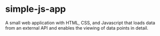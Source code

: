# simple-js-app
A small web application with HTML, CSS, and Javascript that loads data from an external API and enables the viewing of data points in detail.
